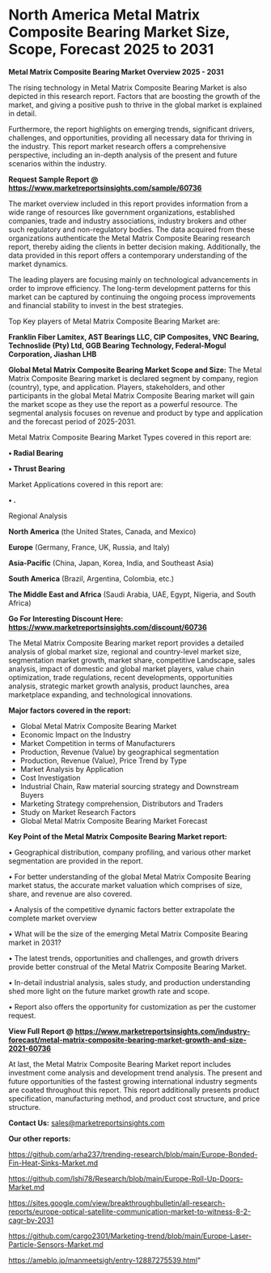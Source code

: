 # North America Metal Matrix Composite Bearing Market Size, Scope, Forecast 2025 to 2031

<Strong> Metal Matrix Composite Bearing Market Overview 2025 - 2031</strong>

The rising technology in Metal Matrix Composite Bearing Market is also depicted in this research report. Factors that are boosting the growth of the market, and giving a positive push to thrive in the global market is explained in detail.

Furthermore, the report highlights on emerging trends, significant drivers, challenges, and opportunities, providing all necessary data for thriving in the industry. This report market research offers a comprehensive perspective, including an in-depth analysis of the present and future scenarios within the industry.

<strong>Request Sample Report @ <a href=https://www.marketreportsinsights.com/sample/60736>https://www.marketreportsinsights.com/sample/60736</a></strong>

The market overview included in this report provides information from a wide range of resources like government organizations, established companies, trade and industry associations, industry brokers and other such regulatory and non-regulatory bodies. The data acquired from these organizations authenticate the Metal Matrix Composite Bearing research report, thereby aiding the clients in better decision making. Additionally, the data provided in this report offers a contemporary understanding of the market dynamics.

The leading players are focusing mainly on technological advancements in order to improve efficiency. The long-term development patterns for this market can be captured by continuing the ongoing process improvements and financial stability to invest in the best strategies.

Top Key players of Metal Matrix Composite Bearing Market are:

<strong>Franklin Fiber Lamitex, AST Bearings LLC, CIP Composites, VNC Bearing, Technoslide (Pty) Ltd, GGB Bearing Technology, Federal-Mogul Corporation, Jiashan LHB</strong>

<strong><b>Global Metal Matrix Composite Bearing Market Scope and Size:</b></strong>
The Metal Matrix Composite Bearing market is declared segment by company, region (country), type, and application. Players, stakeholders, and other participants in the global Metal Matrix Composite Bearing market will gain the market scope as they use the report as a powerful resource. The segmental analysis focuses on revenue and product by type and application and the forecast period of 2025-2031.

Metal Matrix Composite Bearing Market Types covered in this report are:

<strong>• Radial Bearing

• Thrust Bearing</strong>

Market Applications covered in this report are:

<strong>• .</strong> 

Regional Analysis

<strong>North America</strong> (the United States, Canada, and Mexico)

<strong>Europe</strong> (Germany, France, UK, Russia, and Italy)

<strong>Asia-Pacific</strong> (China, Japan, Korea, India, and Southeast Asia)

<strong>South America</strong> (Brazil, Argentina, Colombia, etc.)

<strong>The Middle East and Africa</strong> (Saudi Arabia, UAE, Egypt, Nigeria, and South Africa)

<strong>Go For Interesting Discount Here: <a href=https://www.marketreportsinsights.com/discount/60736>https://www.marketreportsinsights.com/discount/60736</a></strong>

The Metal Matrix Composite Bearing market report provides a detailed analysis of global market size, regional and country-level market size, segmentation market growth, market share, competitive Landscape, sales analysis, impact of domestic and global market players, value chain optimization, trade regulations, recent developments, opportunities analysis, strategic market growth analysis, product launches, area marketplace expanding, and technological innovations.

<strong><b>Major factors covered in the report:</b></strong>
<ul>
  <li>Global Metal Matrix Composite Bearing Market </li>
  <li>Economic Impact on the Industry</li>
  <li>Market Competition in terms of Manufacturers</li>
  <li>Production, Revenue (Value) by geographical segmentation</li>
  <li>Production, Revenue (Value), Price Trend by Type</li>
  <li>Market Analysis by Application</li>
  <li>Cost Investigation</li>
  <li>Industrial Chain, Raw material sourcing strategy and Downstream Buyers</li>
  <li>Marketing Strategy comprehension, Distributors and Traders</li>
  <li>Study on Market Research Factors</li>
  <li>Global Metal Matrix Composite Bearing Market Forecast</li>
</ul>

<strong><b>Key Point of the Metal Matrix Composite Bearing Market report:</b></strong>

• Geographical distribution, company profiling, and various other market segmentation are provided in the report.

• For better understanding of the global Metal Matrix Composite Bearing market status, the accurate market valuation which comprises of size, share, and revenue are also covered.

• Analysis of the competitive dynamic factors better extrapolate the complete market overview

• What will be the size of the emerging Metal Matrix Composite Bearing market in 2031?

• The latest trends, opportunities and challenges, and growth drivers provide better construal of the Metal Matrix Composite Bearing Market.

• In-detail industrial analysis, sales study, and production understanding shed more light on the future market growth rate and scope.

• Report also offers the opportunity for customization as per the customer request.

<strong><b>View Full Report @ <a href=https://www.marketreportsinsights.com/industry-forecast/metal-matrix-composite-bearing-market-growth-and-size-2021-60736>https://www.marketreportsinsights.com/industry-forecast/metal-matrix-composite-bearing-market-growth-and-size-2021-60736</a></b></strong>


At last, the Metal Matrix Composite Bearing Market report includes investment come analysis and development trend analysis. The present and future opportunities of the fastest growing international industry segments are coated throughout this report. This report additionally presents product specification, manufacturing method, and product cost structure, and price structure.

<strong>Contact Us:</strong>
sales@marketreportsinsights.com

<strong>Our other reports:</strong>

<a href=https://github.com/arha237/trending-research/blob/main/Europe-Bonded-Fin-Heat-Sinks-Market.md>https://github.com/arha237/trending-research/blob/main/Europe-Bonded-Fin-Heat-Sinks-Market.md</a>

<a href=https://github.com/Ishi78/Research/blob/main/Europe-Roll-Up-Doors-Market.md>https://github.com/Ishi78/Research/blob/main/Europe-Roll-Up-Doors-Market.md</a>

<a href=https://sites.google.com/view/breakthroughbulletin/all-research-reports/europe-optical-satellite-communication-market-to-witness-8-2-cagr-by-2031>https://sites.google.com/view/breakthroughbulletin/all-research-reports/europe-optical-satellite-communication-market-to-witness-8-2-cagr-by-2031</a>

<a href=https://github.com/cargo2301/Marketing-trend/blob/main/Europe-Laser-Particle-Sensors-Market.md>https://github.com/cargo2301/Marketing-trend/blob/main/Europe-Laser-Particle-Sensors-Market.md</a>

<a href=https://ameblo.jp/manmeetsigh/entry-12887275539.html>https://ameblo.jp/manmeetsigh/entry-12887275539.html</a>"
